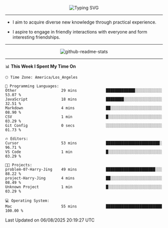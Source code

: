 <p align="center">
  <img src="https://readme-typing-svg.demolab.com?font=Fira+Code&weight=500&size=32&duration=2500&pause=1600&center=true&vCenter=true&random=false&width=1024&height=64&lines=Hi+there+%F0%9F%91%8B;I'm+delighted+you+could+make+it+here+%F0%9F%8E%89;I'm+Harry%2C+a+college+student+still+finding+my+way" alt="Typing SVG" />
</p>


---


- I aim to acquire diverse new knowledge through practical experience.

- I aspire to engage in friendly interactions with everyone and form interesting friendships.


---


<p align="center">
  <img src="https://github-readme-stats.vercel.app/api?username=Harry-Jing&show_icons=true" alt="github-readme-stats"/>
</p>


---

<!--START_SECTION:waka-->
📊 **This Week I Spent My Time On** 

```text
🕑︎ Time Zone: America/Los_Angeles

💬 Programming Languages: 
Other                    29 mins             █████████████░░░░░░░░░░░░   53.07 % 
JavaScript               18 mins             ████████░░░░░░░░░░░░░░░░░   32.51 % 
Markdown                 4 mins              ██░░░░░░░░░░░░░░░░░░░░░░░   08.90 % 
CSV                      1 min               █░░░░░░░░░░░░░░░░░░░░░░░░   03.29 % 
Git Config               0 secs              ░░░░░░░░░░░░░░░░░░░░░░░░░   01.73 % 

🔥 Editors: 
Cursor                   53 mins             ████████████████████████░   96.71 % 
VS Code                  1 min               █░░░░░░░░░░░░░░░░░░░░░░░░   03.29 % 

🐱‍💻 Projects: 
problem-07-Harry-Jing    49 mins             ██████████████████████░░░   88.22 % 
project-Harry-Jing       4 mins              ██░░░░░░░░░░░░░░░░░░░░░░░   08.49 % 
Unknown Project          1 min               █░░░░░░░░░░░░░░░░░░░░░░░░   03.29 % 

💻 Operating System: 
Mac                      55 mins             █████████████████████████   100.00 % 
```


 Last Updated on 06/08/2025 20:19:27 UTC
<!--END_SECTION:waka-->
